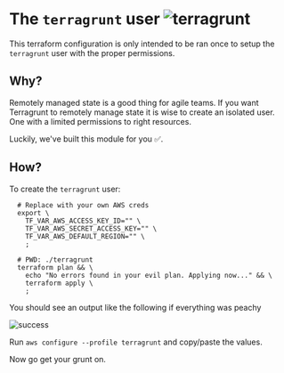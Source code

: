 # The `terragrunt` user ![terragrunt](https://avatars0.githubusercontent.com/u/17118990?v=3&s=32)
This terraform configuration is only intended to be ran once to setup the `terragrunt` user with the proper permissions.

## Why?
Remotely managed state is a good thing for agile teams. If you want Terragrunt to remotely manage state it is wise to create an isolated user. One with a limited permissions to right resources.

Luckily, we've built this module for you ✅.

## How?

To create the `terragrunt` user:
```
  # Replace with your own AWS creds
  export \
    TF_VAR_AWS_ACCESS_KEY_ID="" \
    TF_VAR_AWS_SECRET_ACCESS_KEY="" \
    TF_VAR_AWS_DEFAULT_REGION="" \
    ;

  # PWD: ./terragrunt
  terraform plan && \
    echo "No errors found in your evil plan. Applying now..." && \
    terraform apply \
    ;

```

You should see an output like the following if everything was peachy

![success](https://cdn.rawgit.com/silverback-insights/hosted-assets/6d1123b8/images/terragrunt-user-output.png)

Run `aws configure --profile terragrunt` and copy/paste the values.

Now go get your grunt on.
